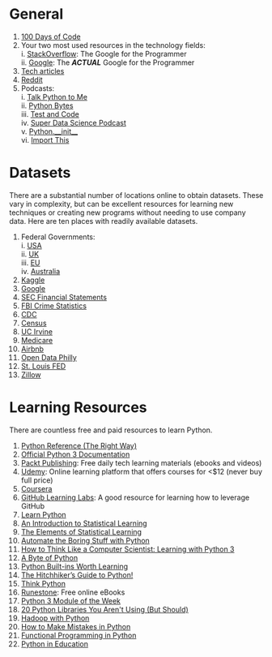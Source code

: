 # General
1. [100 Days of Code](https://www.100daysofcode.com/resources/)
2. Your two most used resources in the technology fields:  
  i. [StackOverflow](https://stackoverflow.com/): The Google for the Programmer  
  ii. [Google](https://www.google.com/): The _**ACTUAL**_ Google for the Programmer
3. [Tech articles](https://www.medium.com/topic/programming)
4. [Reddit](https://www.reddit.com/r/python)
5. Podcasts:  
  i. [Talk Python to Me](https://talkpython.fm/)  
  ii. [Python Bytes](https://pythonbytes.fm/)  
  iii. [Test and Code](https://testandcode.com/)  
  iv. [Super Data Science Podcast](https://www.superdatascience.com/podcast/)  
  v. [Python.\_\_init\_\_](https://www.pythonpodcast.com/)  
  vi. [Import This](https://www.kennethreitz.org/import-this/)

# Datasets
There are a substantial number of locations online to obtain datasets. These vary in complexity, but can be excellent resources for learning new techniques or creating new programs without needing to use company data. Here are ten places with readily available datasets.
1. Federal Governments:  
  i. [USA](https://catalog.data.gov/dataset)  
  ii. [UK](https://gbr.databasesets.com/)  
  iii. [EU](http://data.europa.eu/euodp/en/data/)  
  iv. [Australia](https://data.gov.au/)
2. [Kaggle](https://www.kaggle.com/datasets)
3. [Google](https://toolbox.google.com/datasetsearch)
4. [SEC Financial Statements](https://www.sec.gov/dera/data/financial-statement-data-sets.html)
5. [FBI Crime Statistics](https://ucr.fbi.gov/crime-in-the-u.s)
6. [CDC](https://www.cdc.gov/datastatistics/index.html)
7. [Census](https://www.census.gov/data.html)
8. [UC Irvine](http://archive.ics.uci.edu/ml/datasets.php)
9. [Medicare](https://data.medicare.gov/data/hospital-compare#)
10. [Airbnb](http://insideairbnb.com/get-the-data.html)
11. [Open Data Philly](https://www.opendataphilly.org)
12. [St. Louis FED](https://fred.stlouisfed.org)
13. [Zillow](https://www.zillow.com/research/data/)

# Learning Resources
There are countless free and paid resources to learn Python. 
1. [Python Reference (The Right Way)](https://python-reference.readthedocs.io/en/latest/)
2. [Official Python 3 Documentation](https://docs.python.org/3/)
3. [Packt Publishing](https://www.packtpub.com/packt/offers/free-learning): Free daily tech learning materials (ebooks and videos)
4. [Udemy](https://www.udemy.com/): Online learning platform that offers courses for <$12 (never buy full price)
5. [Coursera](https://www.coursera.org/)
6. [GitHub Learning Labs](https://lab.github.com/courses): A good resource for learning how to leverage GitHub
7. [Learn Python](https://www.learnpython.org/)
8. [An Introduction to Statistical Learning](http://www-bcf.usc.edu/~gareth/ISL/ISLR%20Seventh%20Printing.pdf)
9. [The Elements of Statistical Learning](https://web.stanford.edu/~hastie/ElemStatLearn/printings/ESLII_print12.pdf)
10. [Automate the Boring Stuff with Python](https://automatetheboringstuff.com/)
11. [How to Think Like a Computer Scientist: Learning with Python 3](http://openbookproject.net/thinkcs/python/english3e/)
12. [A Byte of Python](https://python.swaroopch.com/)
13. [Python Built-ins Worth Learning](https://treyhunner.com/2019/05/python-builtins-worth-learning)
14. [The Hitchhiker’s Guide to Python!](https://docs.python-guide.org/)
15. [Think Python](http://greenteapress.com/thinkpython/thinkpython.pdf)
16. [Runestone](https://runestone.academy): Free online eBooks
17. [Python 3 Module of the Week](https://pymotw.com/3/)
18. [20 Python Libraries You Aren't Using (But Should)](https://www.oreilly.com/programming/free/files/20-python-libraries-you-arent-using-but-should.pdf)
19. [Hadoop with Python](https://www.oreilly.com/programming/free/files/hadoop-with-python.pdf)
20. [How to Make Mistakes in Python](https://www.oreilly.com/programming/free/files/how-to-make-mistakes-in-python.pdf)
21. [Functional Programming in Python](https://www.oreilly.com/programming/free/files/functional-programming-python.pdf)
22. [Python in Education](https://www.oreilly.com/programming/free/files/python-in-education.pdf)